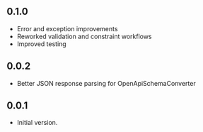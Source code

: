 ## 0.1.0

-  Error and exception improvements
-  Reworked validation and constraint workflows
-  Improved testing

## 0.0.2

-  Better JSON response parsing for OpenApiSchemaConverter

## 0.0.1

-  Initial version.